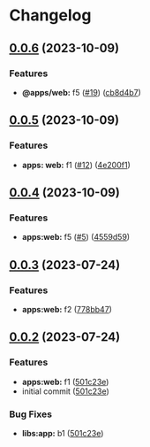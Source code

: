 # Changelog

## [0.0.6](https://github.com/gemba-tech/release-please-demo/compare/web-v0.0.5...web-v0.0.6) (2023-10-09)


### Features

* **@apps/web:** f5 ([#19](https://github.com/gemba-tech/release-please-demo/issues/19)) ([cb8d4b7](https://github.com/gemba-tech/release-please-demo/commit/cb8d4b7b87973492503a5aa566bace108091f0a6))

## [0.0.5](https://github.com/gemba-tech/release-please-demo/compare/web-v0.0.4...web-v0.0.5) (2023-10-09)


### Features

* **apps: web:** f1 ([#12](https://github.com/gemba-tech/release-please-demo/issues/12)) ([4e200f1](https://github.com/gemba-tech/release-please-demo/commit/4e200f1558198d6804c59abac0400bd8dac6aace))

## [0.0.4](https://github.com/gemba-tech/release-please-demo/compare/web-v0.0.3...web-v0.0.4) (2023-10-09)


### Features

* **apps:web:** f5 ([#5](https://github.com/gemba-tech/release-please-demo/issues/5)) ([4559d59](https://github.com/gemba-tech/release-please-demo/commit/4559d599e082f6d87d2d32582be905ba9f89c10f))

## [0.0.3](https://github.com/gemba-tech/release-please-demo/compare/web-v0.0.2...web-v0.0.3) (2023-07-24)


### Features

* **apps:web:** f2 ([778bb47](https://github.com/gemba-tech/release-please-demo/commit/778bb47462f99aa739295e83e1685a231cfc069d))

## [0.0.2](https://github.com/gemba-tech/release-please-demo/compare/web-v0.0.1...web-v0.0.2) (2023-07-24)


### Features

* **apps:web:** f1 ([501c23e](https://github.com/gemba-tech/release-please-demo/commit/501c23e639f49d9b29c29e8ff9cb1f2d41d1b6cf))
* initial commit ([501c23e](https://github.com/gemba-tech/release-please-demo/commit/501c23e639f49d9b29c29e8ff9cb1f2d41d1b6cf))


### Bug Fixes

* **libs:app:** b1 ([501c23e](https://github.com/gemba-tech/release-please-demo/commit/501c23e639f49d9b29c29e8ff9cb1f2d41d1b6cf))
